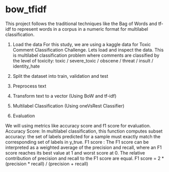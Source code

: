 # bow_tfidf
This project follows the traditional techniques like the Bag of Words and tf-idf to represent words in a corpus in a numeric format for multilabel classification.

1. Load the data
For this study, we are using a kaggle data for Toxic Comment Classification Challenge. Lets load and inspect the data. This is multilabel classification problem where comments are classified by the level of toxicity: toxic / severe_toxic / obscene / threat / insult / identity_hate

2. Split the dataset into train, validation and test

3. Preprocess text

4. Transform text to a vector (Using BoW and tf-idf)
  
5. Multilabel Classification (Using oneVsRest Classifier)
  
6. Evaluation
  
  We will using metrics like accuracy score and f1 score for evaluation.
  Accuracy Score: In multilabel classification, this function computes subset accuracy: the set of labels predicted for a sample must exactly match the corresponding set of labels in y_true.
  F1 score : The F1 score can be interpreted as a weighted average of the precision and recall, where an F1 score reaches its best value at 1 and worst score at 0. The relative contribution of precision and recall to the F1 score are equal. F1 score = 2 * (precision * recall) / (precision + recall)
